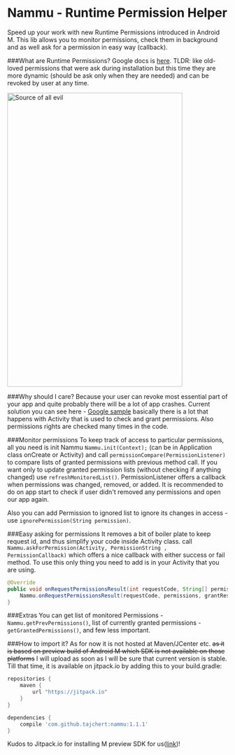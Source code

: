 Nammu - Runtime Permission Helper
=======

Speed up your work with new Runtime Permissions introduced in Android M. This lib allows you to monitor permissions, check them in background and as well ask for a permission in easy way (callback).

###What are Runtime Permissions?
Google docs is [here](https://developer.android.com/preview/features/runtime-permissions.html).
TLDR: like old-loved permissions that were ask during installation but this time they are more dynamic (should be ask only when they are needed) and can be revoked by user at any time.

<img src="image/screenshot.png" width="400" height="672" alt="Source of all evil"/>

###Why should I care?
Because your user can revoke most essential part of your app and quite probably there will be a lot of app crashes.
Current solution you can see here - [Google sample](https://github.com/googlesamples/android-RuntimePermissions) basically there is a lot that happens with Activity that is used to check and grant permissions. Also permissions rights are checked many times in the code.

###Monitor permissions
To keep track of access to particular permissions, all you need is init Nammu `Nammu.init(Context);` (can be in Application class onCreate or Activity) and call `permissionCompare(PermissionListener)` to compare lists of granted permissions with previous method call. If you want only to update granted permission lists (without checking if anything changed) use `refreshMonitoredList()`. PermissionListener offers a callback when permissions was changed, removed, or added. It is recommended to do on app start to check if user didn't removed any permissions and open our app again.

Also you can add Permission to ignored list to ignore its changes in access - use `ignorePermission(String permission)`.


###Easy asking for permissions
It removes a bit of boiler plate to keep request id, and thus simplify your code inside Activity class.
call `Nammu.askForPermission(Activity, PermissionString , PermissionCallback)` which offers a nice callback with either success or fail method. To use this only thing you need to add is in your Activity that you are using.

```java
@Override
public void onRequestPermissionsResult(int requestCode, String[] permissions, int[] grantResults) {
    Nammu.onRequestPermissionsResult(requestCode, permissions, grantResults);
}
```

###Extras
You can get list of monitored Permissions -`Nammu.getPrevPermissions()`, list of currently granted permissions - `getGrantedPermissions()`, and few less important.

###How to import it?
As for now it is not hosted at Maven/JCenter etc. ~~as it is based on preview build of Android M which SDK is not available on those platforms~~ I will upload as soon as I will be sure that current version is stable. Till that time, it is available on jitpack.io by adding this to your build.gradle:

```groovy
repositories {
    maven {
        url "https://jitpack.io"
    }
}

dependencies {
    compile 'com.github.tajchert:nammu:1.1.1'
}
```
Kudos to Jitpack.io for installing M preview SDK for us([link](https://github.com/tajchert/Nammu/pull/1))!
